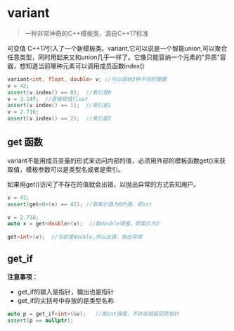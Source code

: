 
# variant

> 一种非常神奇的C++模板类，源自C++17标准


可变值
C++17引入了一个新模板类。variant,它可以说是一个智能union,可以聚合任意类型，同时用起来又和union几乎一样了。它像只能容纳一个元素的"异质"容器，想知道当前哪种元素可以调用成员函数index()

```cpp
variant<int, float, double> v; //可以容纳3种不同的整数
v = 42;
assert(v.index() == 0);  //索引是0
v = 3.14f;  //直接赋值float
assert(v.index() == 1);  //索引是1
v = 2.718;
assert(v.index() == 2);  //索引是2
```





##  get 函数
variant不能用成员变量的形式来访问内部的值，必须用外部的模板函数get()来获取值，模板参数可以是类型名或者是索引。

如果用get()访问了不存在的值就会出错，以抛出异常的方式告知用户。

```cpp
v = 42;
assert(get<0>(v) == 42); //取索引值为0的值，即int
 
v = 2.718;
auto x = get<double>(v);  //取double得值，即索引为2
 
get<int>(v);  //当前是double,所以出错，抛出异常
```


## get_if

**注意事项**：
+ get_if的输入是指针，输出也是指针
+ get_if的尖括号中存放的是类型名称
```cpp
auto p = get_if<int>(&v);   //取int得值，不存在就返回空指针
assert(p == nullptr);
```

